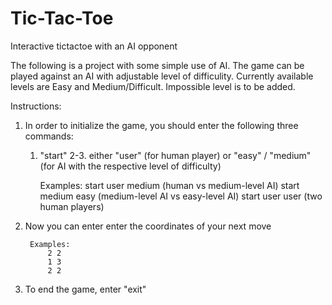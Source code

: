 # Tic-Tac-Toe
 Interactive tictactoe with an AI opponent
 
The following is a project with some simple use of AI. The game can be played against an AI with adjustable level of difficulity. Currently available levels are Easy and Medium/Difficult. Impossible level is to be added.


Instructions:

1. In order to initialize the game, you should enter the following three commands:
	1. "start"
	2-3. either "user" (for human player) or "easy" / "medium" (for AI with the respective level of difficulty)

		Examples:
		start user medium (human vs medium-level AI)
		start medium easy (medium-level AI vs easy-level AI)
		start user user   (two human players)

2. Now you can enter enter the coordinates of your next move

		Examples:
			2 2
			1 3
			2 2

3. To end the game, enter "exit"
